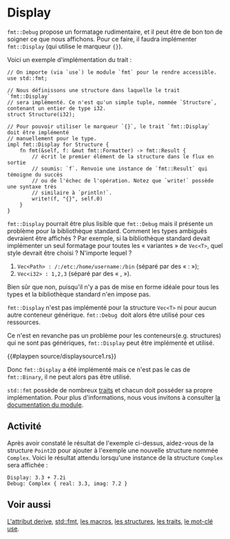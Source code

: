 # Display

`fmt::Debug` propose un formatage rudimentaire, et il peut être de bon ton de soigner ce que nous affichons. Pour ce faire, il faudra implémenter `fmt::Display` (qui utilise le marqueur `{}`).

Voici un exemple d'implémentation du trait :

```rust,ignore
// On importe (via `use`) le module `fmt` pour le rendre accessible.
use std::fmt;

// Nous définissons une structure dans laquelle le trait `fmt::Display` 
// sera implémenté. Ce n'est qu'un simple tuple, nommée `Structure`, contenant un entier de type i32. 
struct Structure(i32);

// Pour pouvoir utiliser le marqueur `{}`, le trait `fmt::Display` doit être implémenté 
// manuellement pour le type.
impl fmt::Display for Structure {
    fn fmt(&self, f: &mut fmt::Formatter) -> fmt::Result {
        // écrit le premier élément de la structure dans le flux en sortie
        // soumis: `f`. Renvoie une instance de `fmt::Result` qui témoigne du succès 
        // ou de l'échec de l'opération. Notez que `write!` possède une syntaxe très 
        // similaire à `println!`.
        write!(f, "{}", self.0)
    }
}
```

`fmt::Display` pourrait être plus lisible que `fmt::Debug` mais il présente un problème pour la bibliothèque standard. Comment les types ambiguës devraient être affichés ? Par exemple, si la bibliothèque standard devait implémenter un seul formatage pour toutes les « variantes » de `Vec<T>`, quel style devrait être choisi ? N'importe lequel ?

1. `Vec<Path> : /:/etc:/home/username:/bin` (séparé par des « : »);
2. `Vec<i32> : 1,2,3` (séparé par des « , »).

Bien sûr que non, puisqu'il n'y a pas de mise en forme idéale pour tous les types et la bibliothèque standard n'en impose pas.

`fmt::Display` n'est pas implémenté pour la structure `Vec<T>` ni pour aucun autre conteneur générique. `fmt::Debug`  doit alors être utilisé pour ces ressources.

Ce n'est en revanche pas un problème pour les conteneurs(e.g. structures) qui ne sont pas génériques, `fmt::Display` peut être implémenté et utilisé.

{{#playpen source/displaysource1.rs}}

Donc `fmt::Display` a été implémenté mais ce n'est pas le cas de `fmt::Binary`, il ne peut alors pas être utilisé.

`std::fmt` possède de nombreux [traits][traits] et chacun doit posséder sa propre implémentation. Pour plus d'informations, nous vous invitons à consulter [la documentation du module][fmt].

## Activité

Après avoir constaté le résultat de l'exemple ci-dessus, aidez-vous de la structure `Point2D` pour ajouter à l'exemple une nouvelle structure nommée `Complex`. Voici le résultat attendu lorsqu'une instance de la structure `Complex` sera affichée :

```text
Display: 3.3 + 7.2i
Debug: Complex { real: 3.3, imag: 7.2 }
```

## Voir aussi

[L'attribut derive][derive], [std::fmt][fmt], [les macros][macros], [les structures][struct], [les traits][traits], [le mot-clé use][use].

[derive]: ../chapitre14/derive.html
[fmt]: http://doc.rust-lang.org/std/fmt/
[macros]: ../chapitre15/systememacro.html
[struct]: ../chapitre3/struct.html
[traits]: ../chapitre14/traits.html
[use]: ../chapitre9/usedeclaration.html
